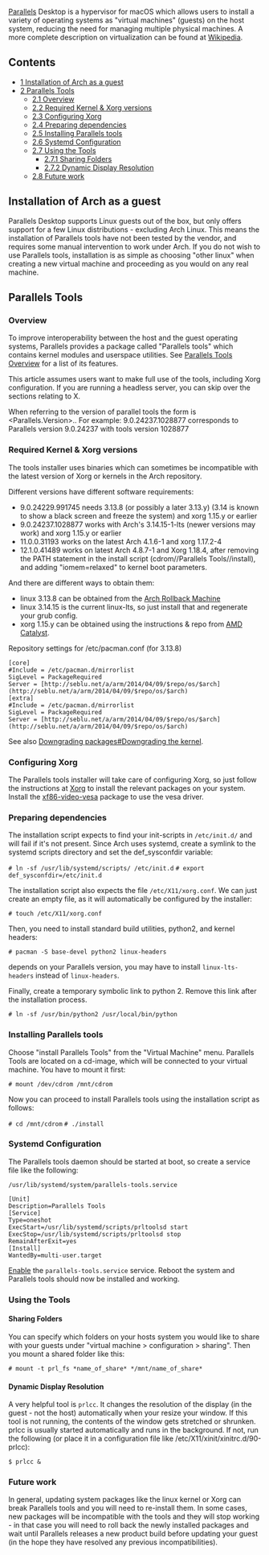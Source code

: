 [Parallels](http://www.parallels.com/products/desktop) Desktop is a hypervisor for macOS which allows users to install a variety of operating systems as "virtual machines" (guests) on the host system, reducing the need for managing multiple physical machines. A more complete description on virtualization can be found at [Wikipedia](https://en.wikipedia.org/wiki/Hardware_virtualization "wikipedia:Hardware virtualization").

## Contents

*   [1 Installation of Arch as a guest](#Installation_of_Arch_as_a_guest)
*   [2 Parallels Tools](#Parallels_Tools)
    *   [2.1 Overview](#Overview)
    *   [2.2 Required Kernel & Xorg versions](#Required_Kernel_.26_Xorg_versions)
    *   [2.3 Configuring Xorg](#Configuring_Xorg)
    *   [2.4 Preparing dependencies](#Preparing_dependencies)
    *   [2.5 Installing Parallels tools](#Installing_Parallels_tools)
    *   [2.6 Systemd Configuration](#Systemd_Configuration)
    *   [2.7 Using the Tools](#Using_the_Tools)
        *   [2.7.1 Sharing Folders](#Sharing_Folders)
        *   [2.7.2 Dynamic Display Resolution](#Dynamic_Display_Resolution)
    *   [2.8 Future work](#Future_work)

## Installation of Arch as a guest

Parallels Desktop supports Linux guests out of the box, but only offers support for a few Linux distributions - excluding Arch Linux. This means the installation of Parallels tools have not been tested by the vendor, and requires some manual intervention to work under Arch. If you do not wish to use Parallels tools, installation is as simple as choosing "other linux" when creating a new virtual machine and proceeding as you would on any real machine.

## Parallels Tools

### Overview

To improve interoperability between the host and the guest operating systems, Parallels provides a package called "Parallels tools" which contains kernel modules and userspace utilities. See [Parallels Tools Overview](http://download.parallels.com/desktop/v6/docs/en/Parallels_Desktop_Users_Guide/22272.htm) for a list of its features.

This article assumes users want to make full use of the tools, including Xorg configuration. If you are running a headless server, you can skip over the sections relating to X.

When referring to the version of parallel tools the form is <Parallels.Version>.<Tools Version>. For example: 9.0.24237.1028877 corresponds to Parallels version 9.0.24237 with tools version 1028877

### Required Kernel & Xorg versions

The tools installer uses binaries which can sometimes be incompatible with the latest version of Xorg or kernels in the Arch repository.

Different versions have different software requirements:

*   9.0.24229.991745 needs 3.13.8 (or possibly a later 3.13.y) (3.14 is known to show a black screen and freeze the system) and xorg 1.15.y or earlier
*   9.0.24237.1028877 works with Arch's 3.14.15-1-lts (newer versions may work) and xorg 1.15.y or earlier
*   11.0.0.31193 works on the latest Arch 4.1.6-1 and xorg 1.17.2-4
*   12.1.0.41489 works on latest Arch 4.8.7-1 and Xorg 1.18.4, after removing the PATH statement in the install script (cdrom//Parallels Tools//install), and adding "iomem=relaxed" to kernel boot parameters.

And there are different ways to obtain them:

*   linux 3.13.8 can be obtained from the [Arch Rollback Machine](/index.php/Arch_Rollback_Machine "Arch Rollback Machine")
*   linux 3.14.15 is the current linux-lts, so just install that and regenerate your grub config.
*   xorg 1.15.y can be obtained using the instructions & repo from [AMD Catalyst](/index.php/AMD_Catalyst "AMD Catalyst").

Repository settings for /etc/pacman.conf (for 3.13.8)

```
[core]
#Include = /etc/pacman.d/mirrorlist
SigLevel = PackageRequired
Server = [http://seblu.net/a/arm/2014/04/09/$repo/os/$arch](http://seblu.net/a/arm/2014/04/09/$repo/os/$arch)
[extra]
#Include = /etc/pacman.d/mirrorlist
SigLevel = PackageRequired
Server = [http://seblu.net/a/arm/2014/04/09/$repo/os/$arch](http://seblu.net/a/arm/2014/04/09/$repo/os/$arch)

```

See also [Downgrading packages#Downgrading the kernel](/index.php/Downgrading_packages#Downgrading_the_kernel "Downgrading packages").

### Configuring Xorg

The Parallels tools installer will take care of configuring Xorg, so just follow the instructions at [Xorg](/index.php/Xorg "Xorg") to install the relevant packages on your system. Install the [xf86-video-vesa](https://www.archlinux.org/packages/?name=xf86-video-vesa) package to use the vesa driver.

### Preparing dependencies

The installation script expects to find your init-scripts in `/etc/init.d/` and will fail if it's not present. Since Arch uses systemd, create a symlink to the systemd scripts directory and set the def_sysconfdir variable:

 `# ln -sf /usr/lib/systemd/scripts/ /etc/init.d`  `# export def_sysconfdir=/etc/init.d` 

The installation script also expects the file `/etc/X11/xorg.conf`. We can just create an empty file, as it will automatically be configured by the installer:

 `# touch /etc/X11/xorg.conf` 

Then, you need to install standard build utilities, python2, and kernel headers:

 `# pacman -S base-devel python2 linux-headers` 

depends on your Parallels version, you may have to install `linux-lts-headers` instead of `linux-headers`.

Finally, create a temporary symbolic link to python 2\. Remove this link after the installation process.

 `# ln -sf /usr/bin/python2 /usr/local/bin/python` 

### Installing Parallels tools

Choose "install Parallels Tools" from the "Virtual Machine" menu. Parallels Tools are located on a cd-image, which will be connected to your virtual machine. You have to mount it first:

 `# mount /dev/cdrom /mnt/cdrom` 

Now you can proceed to install Parallels tools using the installation script as follows:

 `# cd /mnt/cdrom`  `# ./install` 

### Systemd Configuration

The Parallels tools daemon should be started at boot, so create a service file like the following:

 `/usr/lib/systemd/system/parallels-tools.service` 
```
[Unit]
Description=Parallels Tools
[Service]
Type=oneshot
ExecStart=/usr/lib/systemd/scripts/prltoolsd start
ExecStop=/usr/lib/systemd/scripts/prltoolsd stop
RemainAfterExit=yes
[Install]
WantedBy=multi-user.target
```

[Enable](/index.php/Enable "Enable") the `parallels-tools.service` service. Reboot the system and Parallels tools should now be installed and working.

### Using the Tools

#### Sharing Folders

You can specify which folders on your hosts system you would like to share with your guests under "virtual machine > configuration > sharing". Then you mount a shared folder like this:

 `# mount -t prl_fs *name_of_share* */mnt/name_of_share*` 

#### Dynamic Display Resolution

A very helpful tool is `prlcc`. It changes the resolution of the display (in the guest - not the host) automatically when your resize your window. If this tool is not running, the contents of the window gets stretched or shrunken. prlcc is usually started automatically and runs in the background. If not, run the following (or place it in a configuration file like /etc/X11/xinit/xinitrc.d/90-prlcc):

 `$ prlcc &` 

### Future work

In general, updating system packages like the linux kernel or Xorg can break Parallels tools and you will need to re-install them. In some cases, new packages will be incompatible with the tools and they will stop working - in that case you will need to roll back the newly installed packages and wait until Parallels releases a new product build before updating your guest (in the hope they have resolved any previous incompatibilities).